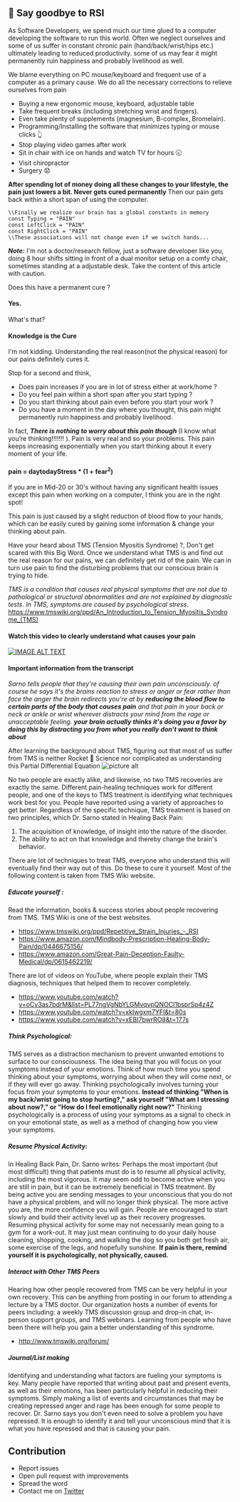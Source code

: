 ## :facepunch: Say goodbye to RSI ##

As Software Developers, we spend much our time glued to a computer developing the software to run this world. Often we neglect ourselves and some of us suffer in constant chronic pain (hand/back/wrist/hips etc.) ultimately leading to reduced productivity. some of us may fear it might permanently ruin happiness and probably livelihood as well.

We blame everything  on PC mouse/keyboard and frequent use of a computer as a primary cause. We do all the necessary corrections to relieve ourselves from pain
 * Buying a new ergonomic mouse, keyboard, adjustable table
 * Take frequent breaks (including stretching wrist and fingers). 
 * Even take plenty of supplements (magnesium, B-complex, Bromelain).
 * Programming/Installing the software that minimizes typing or mouse clicks :point_up_2:
 * Stop playing video games after work
 * Sit in chair with ice on hands and watch TV for hours :clock830:
 * Visit chiropractor
 * Surgery :worried:
 
**After spending lot of money doing all these changes to your lifestyle, the pain just lowers a bit. Never gets cured permanently**
Then our pain gets back within a short span of using the computer. 
```
\\Finally we realize our brain has a global constants in memory
const Typing = "PAIN"
const LeftClick = "PAIN"
const RightClick = "PAIN"
\\These associations will not change even if we switch hands...

```

***Note:*** I'm not a doctor/research fellow, just a software developer like you, doing 8 hour shifts sitting in front of a dual monitor setup on a comfy chair, sometimes standing at a adjustable desk. Take the content of this article with caution.

Does this have a permanent cure ?
#### Yes. ####
What's that?
#### Knowledge is the Cure #### 
I'm not kidding. Understanding the real reason(not the physical reason) for our pains definitely cures it. 

Stop for a second and think,
* Does pain increases if you are in lot of stress either at work/home ?
* Do you feel pain within a short span after you start typing ?
* Do you start thinking about pain even before you start your work ?
* Do you have a moment in the day where you thought, this pain might permanently ruin happiness and probably livelihood.

In fact, ***There is nothing to worry about this pain though*** (I know what you’re thinking!!!!!!! ). 
Pain is very real and so your problems. 
This pain keeps increasing exponentially when you start thinking about it every moment of your life.

#### pain = daytodayStress * (1 + fear<sup>2</sup>) ####

If you are in Mid-20 or 30's without having any significant health issues except this pain when working on a computer, I think you are in the right spot!  

This pain is just caused by a slight reduction of blood flow to your hands, which can be easily cured by gaining some information & change your thinking about pain.

Have your heard about TMS (Tension Myositis Syndrome) ?, Don't get scared with this Big Word. Once we understand what TMS is and find out the real reason for our pains, we can definitely get rid of the pain. We can in turn use pain to find the disturbing problems that our conscious brain is trying to hide.

*TMS is a condition that causes real physical symptoms that are not due to pathological or structural abnormalities and are not explained by diagnostic tests. In TMS, symptoms are caused by psychological stress.*
https://www.tmswiki.org/ppd/An_Introduction_to_Tension_Myositis_Syndrome_(TMS)

#### Watch this video to clearly understand what causes your pain ####
[![IMAGE ALT TEXT](http://img.youtube.com/vi/vsR4wydiIBI/hqdefault.jpg)](https://www.youtube.com/watch?v=vsR4wydiIBI "Dr. John E Sarno - 20/20 Segment")

#### Important information from the transcript ####
*Sarno tells people that they're causing their own pain unconsciously.
of course he says it's the brains reaction to stress or anger or fear rather than face the anger the brain redirects you're at by ***reducing the blood flow to certain parts of the body that causes pain*** and that pain in your back or neck or ankle or wrist  wherever distracts your mind from the rage or unacceptable feeling.*
***your brain actually thinks it's doing you a favor by doing this by distracting you from what you really don't want to think about***

After learning the background about TMS, figuring out that most of us suffer from TMS is neither Rocket :rocket: Science nor complicated as understanding this Partial Differential Equation
![picture alt](https://wikimedia.org/api/rest_v1/media/math/render/svg/eb5c0e5ac47c86805713f6143d03bd564cbbf2a1 "PDE")

No two people are exactly alike, and likewise, no two TMS recoveries are exactly the same. Different pain-healing techniques work for different people, and one of the keys to TMS treatment is identifying what techniques work best for you. People have reported using a variety of approaches to get better. Regardless of the specific technique, TMS treatment is based on two principles, which Dr. Sarno stated in Healing Back Pain:
1. The acquisition of knowledge, of insight into the nature of the disorder.
2. The ability to act on that knowledge and thereby change the brain's behavior.

There are lot of techniques to treat TMS, everyone who understand this will eventually find their way out of this. Do these to cure it yourself. Most of the following content is taken from TMS Wiki website.

##### Educate yourself : #####
Read the information, books & success stories about people recovering from TMS. TMS Wiki is one of the best websites. 
  * https://www.tmswiki.org/ppd/Repetitive_Strain_Injuries_-_RSI
  * https://www.amazon.com/Mindbody-Prescription-Healing-Body-Pain/dp/0446675156/
  * https://www.amazon.com/Great-Pain-Deception-Faulty-Medical/dp/0615462219/

There are lot of videos on YouTube, where people explain their TMS diagnosis, techniques that helped them to recover completely.
  * https://www.youtube.com/watch?v=oCv3as7bdrM&list=PL77ngVgNbYLGMvqvpQNOCl1bsprSp4z4Z
  * https://www.youtube.com/watch?v=xkIwgxm7YFI&t=80s
  * https://www.youtube.com/watch?v=xEBI7bwrRO8&t=177s 

##### Think Psychological: ######
TMS serves as a distraction mechanism to prevent unwanted emotions to surface to our consciousness. The idea being that you will focus on your symptoms instead of your emotions. Think of how much time you spend thinking about your symptoms, worrying about when they will come next, or if they will ever go away. Thinking psychologically involves turning your focus from your symptoms to your emotions. ****Instead of thinking "When is my back/wrist going to stop hurting?," ask yourself "What am I stressing about now?," or "How do I feel emotionally right now?"**** Thinking psychologically is a process of using your symptoms as a signal to check in on your emotional state, as well as a method of changing how you view your symptoms.

##### Resume Physical Activity: #######
In Healing Back Pain, Dr. Sarno writes: Perhaps the most important (but most difficult) thing that patients must do is to resume all physical activity, including the most vigorous. It may seem odd to become active when you are still in pain, but it can be extremely beneficial in TMS treatment. By being active you are sending messages to your unconscious that you do not have a physical problem, and will no longer think physical. The more active you are, the more confidence you will gain. People are encouraged to start slowly and build their activity level up as their recovery progresses. Resuming physical activity for some may not necessarily mean going to a gym for a work-out. It may just mean continuing to do your daily house cleaning, shopping, cooking, and walking the dog so you both get fresh air, some exercise of the legs, and hopefully sunshine. ****If pain is there, remind yourself it is psychologically, not physically, caused.****

##### Interact with Other TMS Peers #####
Hearing how other people recovered from TMS can be very helpful in your own recovery. This can be anything from posting in our forum to attending a lecture by a TMS doctor. Our organization hosts a number of events for peers including: a weekly TMS discussion group and drop-in chat, in-person support groups, and TMS webinars. Learning from people who have been there will help you gain a better understanding of this syndrome.
 * http://www.tmswiki.org/forum/

##### Journal/List making #####
Identifying and understanding what factors are fueling your symptoms is key. Many people have reported that writing about past and present events, as well as their emotions, has been particularly helpful in reducing their symptoms. Simply making a list of events and circumstances that may be creating repressed anger and rage has been enough for some people to recover. Dr. Sarno says you don't even need to solve a problem you have repressed. It is enough to identify it and tell your unconscious mind that it is what you have repressed and that is causing your pain.

## Contribution
- Report issues
- Open pull request with improvements
- Spread the word
- Contact me on <a href="https://twitter.com/anupavanm">Twitter</a>

